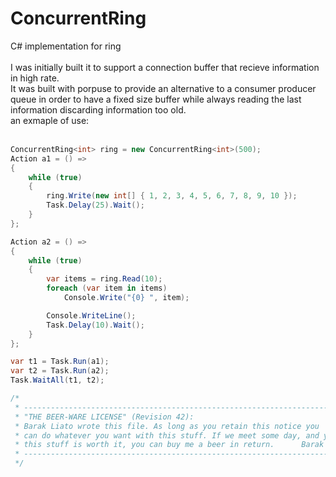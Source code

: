 # ConcurrentRing <br />
C# implementation for ring <br />
<br />
I was initially built it to support a connection buffer that recieve information in high rate. <br />
It was built with porpuse to provide an alternative to a consumer producer queue in order to have a fixed size buffer while always
reading the last information discarding information too old. <br />
an exmaple of use:<br />
<br />
```C#
ConcurrentRing<int> ring = new ConcurrentRing<int>(500);
Action a1 = () =>
{
    while (true)
    {
        ring.Write(new int[] { 1, 2, 3, 4, 5, 6, 7, 8, 9, 10 });
        Task.Delay(25).Wait();
    }
};

Action a2 = () =>
{
    while (true)
    {
        var items = ring.Read(10);
        foreach (var item in items)
            Console.Write("{0} ", item);

        Console.WriteLine();
        Task.Delay(10).Wait();
    }
};

var t1 = Task.Run(a1);
var t2 = Task.Run(a2);
Task.WaitAll(t1, t2);

/*
 * ----------------------------------------------------------------------------
 * "THE BEER-WARE LICENSE" (Revision 42):
 * Barak Liato wrote this file. As long as you retain this notice you
 * can do whatever you want with this stuff. If we meet some day, and you think
 * this stuff is worth it, you can buy me a beer in return.      Barak Liato
 * ----------------------------------------------------------------------------
 */
```
